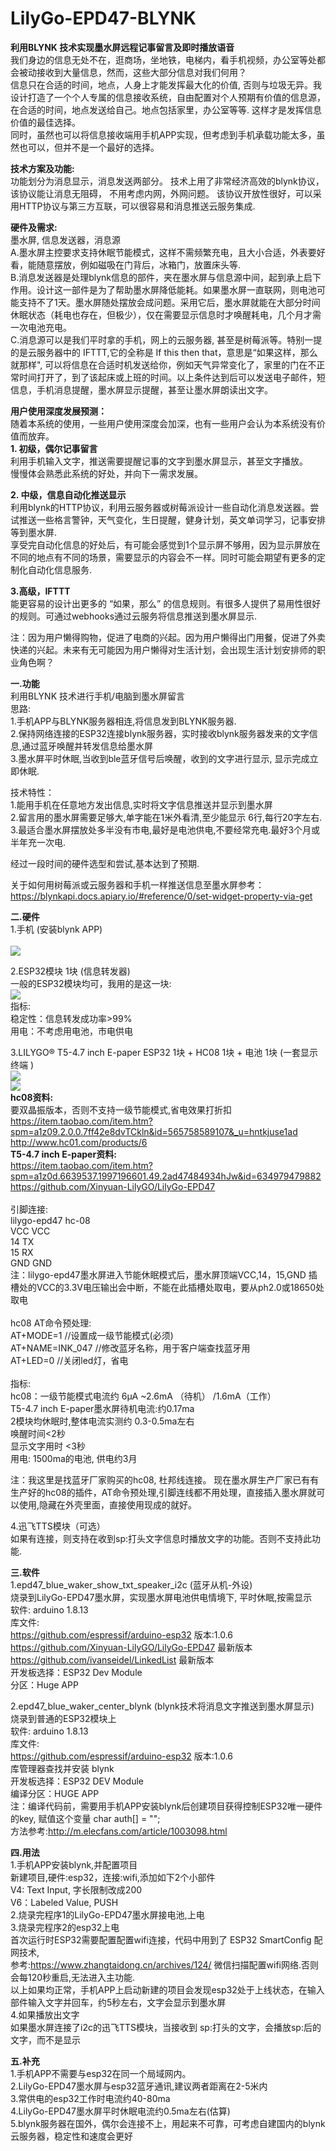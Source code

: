 # LilyGo-EPD47-BLYNK
 <b>利用BLYNK 技术实现墨水屏远程记事留言及即时播放语音 </b><br/>
   我们身边的信息无处不在，逛商场，坐地铁，电梯内，看手机视频，办公室等处都会被动接收到大量信息，然而，这些大部分信息对我们何用？<br/>
   信息只在合适的时间，地点，人身上才能发挥最大化的价值, 否则与垃圾无异。我设计打造了一个个人专属的信息接收系统，自由配置对个人预期有价值的信息源，在合适的时间，地点发送给自己。地点包括家里，办公室等等. 这样才是发挥信息价值的最佳选择。 <br/>
同时，虽然也可以将信息接收端用手机APP实现，但考虑到手机承载功能太多，虽然也可以，但并不是一个最好的选择。 <br/>

   <b>技术方案及功能:</b> <br/>
        功能划分为消息显示，消息发送两部分。 技术上用了非常经济高效的blynk协议，该协议能让消息无阻碍， 不用考虑内网，外网问题。 该协议开放性很好，可以采用HTTP协议与第三方互联，可以很容易和消息推送云服务集成.

   <b>硬件及需求:</b> <br/>
         墨水屏, 信息发送器，消息源 <br/>
         A.墨水屏主控要求支持休眠节能模式，这样不需频繁充电，且大小合适，外表要好看，能随意摆放，例如磁吸在门背后，冰箱门，放置床头等.  <br/>
         B.消息发送器是处理blynk信息的部件，夹在墨水屏与信息源中间，起到承上启下作用。设计这一部件是为了帮助墨水屏降低能耗。如果墨水屏一直联网，则电池可能支持不了1天。墨水屏随处摆放会成问题。采用它后，墨水屏就能在大部分时间休眠状态（耗电也存在，但极少），仅在需要显示信息时才唤醒耗电，几个月才需一次电池充电。  <br/>
         C.消息源可以是我们平时拿的手机，网上的云服务器, 甚至是树莓派等。特别一提的是云服务器中的 IFTTT,它的全称是 If this then that，意思是“如果这样，那么就那样",  可以将信息在合适时机发送给你，例如天气异常变化了，家里的门在不正常时间打开了，到了该起床或上班的时间。以上条件达到后可以发送电子邮件，短信息，手机消息提醒，墨水屏显示提醒，甚至让墨水屏朗读出文字。 <br/>
         
<b>用户使用深度发展预测：</b> <br/>
随着本系统的使用，一些用户使用深度会加深，也有一些用户会认为本系统没有价值而放弃。<br/>
<b>1. 初级，偶尔记事留言</b> <br/>
利用手机输入文字，推送需要提醒记事的文字到墨水屏显示，甚至文字播放。<br/>
慢慢体会熟悉此系统的好处，并向下一需求发展。<br/>

<b>2. 中级，信息自动化推送显示</b> <br/>
利用blynk的HTTP协议，利用云服务器或树莓派设计一些自动化消息发送器。尝试推送一些格言警钟，天气变化，生日提醒，健身计划，英文单词学习，记事安排等到墨水屏.<br/>
享受完自动化信息的好处后，有可能会感觉到1个显示屏不够用，因为显示屏放在不同的地点有不同的场景，需要显示的内容会不一样。同时可能会期望有更多的定制化自动化信息服务.<br/>

<b>3.高级，IFTTT</b> <br/>
能更容易的设计出更多的 “如果，那么” 的信息规则。有很多人提供了易用性很好的规则。可通过webhooks通过云服务将信息推送到墨水屏显示.<br/>

注：因为用户懒得购物，促进了电商的兴起。因为用户懒得出门用餐，促进了外卖快递的兴起。未来有无可能因为用户懒得对生活计划，会出现生活计划安排师的职业角色啊？<br/>


<b>一.功能 </b> <br/>
   利用BLYNK 技术进行手机/电脑到墨水屏留言<br/>
   思路:<br/>
   1.手机APP与BLYNK服务器相连,将信息发到BLYNK服务器.<br/>
   2.保持网络连接的ESP32连接blynk服务器，实时接收blynk服务器发来的文字信息,通过蓝牙唤醒并转发信息给墨水屏<br/>
   3.墨水屏平时休眠,当收到ble蓝牙信号后唤醒，收到的文字进行显示, 显示完成立即休眠.<br/>
     
   技术特性：<br/>
   1.能用手机在任意地方发出信息,实时将文字信息推送并显示到墨水屏<br/>
   2.留言用的墨水屏需要足够大,单字能在1米外看清,至少能显示 6行,每行20字左右. <br/>
   3.最适合墨水屏摆放处多半没有市电,最好是电池供电,不要经常充电.最好3个月或半年充一次电.<br/>
   
   经过一段时间的硬件选型和尝试,基本达到了预期.<br/>
   
   关于如何用树莓派或云服务器和手机一样推送信息至墨水屏参考： <br/>
   https://blynkapi.docs.apiary.io/#reference/0/set-widget-property-via-get <br/>

<b>二.硬件</b><br/>
   1.手机 (安装blynk APP) <br/>   
   <img src= 'https://github.com/lixy123/LilyGo-EPD47-HC08/blob/main/blynk_1.jpg?raw=true' /> 
   
   2.ESP32模块 1块 (信息转发器) <br/>
     一般的ESP32模块均可，我用的是这一块:<br/>
      <img src= 'https://github.com/lixy123/LilyGo-EPD47-BLYNK/blob/main/ESP32.jpg?raw=true' />    
     指标:<br/>
       稳定性：信息转发成功率>99%<br/>
       用电：不考虑用电池，市电供电<br/>
       
   3.LILYGO® T5-4.7 inch E-paper ESP32 1块 + HC08 1块 + 电池 1块 (一套显示终端 )<br/>
   <img src= 'https://github.com/lixy123/LilyGo-EPD47-BLYNK/blob/main/blynk_3.jpg?raw=true' />   <br/>
   <img src= 'https://github.com/lixy123/LilyGo-EPD47-HC08/blob/main/blynk_2.jpg?raw=true' />  <br/>
     <b>hc08资料:</b><br/>
     要双晶振版本，否则不支持一级节能模式,省电效果打折扣<br/>
     https://item.taobao.com/item.htm?spm=a1z09.2.0.0.7ff42e8dvTCkln&id=565758589107&_u=hntkjuse1ad<br/>
     http://www.hc01.com/products/6<br/>
     <b>T5-4.7 inch E-paper资料:</b><br/>
     https://item.taobao.com/item.htm?spm=a1z0d.6639537.1997196601.49.2ad47484934hJw&id=634979479882<br/>
     https://github.com/Xinyuan-LilyGO/LilyGo-EPD47 <br/>      
     引脚连接:<br/>
     lilygo-epd47  hc-08<br/>
       VCC         VCC<br/>
       14          TX<br/>
       15          RX<br/>
       GND         GND<br/>
     注：lilygo-epd47墨水屏进入节能休眠模式后，墨水屏顶端VCC,14，15,GND 插槽处的VCC的3.3V电压输出会中断，不能在此插槽处取电，要从ph2.0或18650处取电<br/>   
     hc08 AT命令预处理:<br/>
     AT+MODE=1        //设置成一级节能模式(必须)<br/>
     AT+NAME=INK_047  //修改蓝牙名称，用于客户端查找蓝牙用<br/>
     AT+LED=0          //关闭led灯，省电 <br/>    
     指标:<br/>
       hc08：一级节能模式电流约 6μA ~2.6mA （待机） /1.6mA（工作）<br/>
       T5-4.7 inch E-paper墨水屏待机电流:约0.17ma <br/>
       2模块均休眠时,整体电流实测约 0.3-0.5ma左右 <br/>
       唤醒时间<2秒<br/>
       显示文字用时 <3秒<br/>
       用电: 1500ma的电池, 供电约3月 <br/>

   注：我这里是找蓝牙厂家购买的hc08, 杜邦线连接。 现在墨水屏生产厂家已有有生产好的hc08的插件，AT命令预处理,引脚连线都不用处理，直接插入墨水屏就可以使用,隐藏在外壳里面，直接使用现成的就好。<br/>

   4.迅飞TTS模块（可选）<br/>
   如果有连接，则支持在收到sp:打头文字信息时播放文字的功能。否则不支持此功能.<br/>
   
<b>三.软件</b><br/>
1.epd47_blue_waker_show_txt_speaker_i2c (蓝牙从机-外设)<br/>
烧录到LilyGo-EPD47墨水屏，实现墨水屏电池供电情境下, 平时休眠,按需显示<br/>
软件: arduino 1.8.13<br/>
库文件:<br/>
https://github.com/espressif/arduino-esp32 版本:1.0.6<br/>
https://github.com/Xinyuan-LilyGO/LilyGo-EPD47 最新版本<br/>
https://github.com/ivanseidel/LinkedList 最新版本<br/>
开发板选择：ESP32 Dev Module<br/>
分区：Huge APP<br/>

2.epd47_blue_waker_center_blynk (blynk技术将消息文字推送到墨水屏显示)<br/>
烧录到普通的ESP32模块上 <br/>
软件: arduino 1.8.13<br/>
库文件:<br/>
https://github.com/espressif/arduino-esp32 版本:1.0.6<br/>
库管理器查找并安装 blynk<br/>
开发板选择：ESP32 DEV Module<br/>
编译分区：HUGE APP<br/>
注：编译代码前，需要用手机APP安装blynk后创建项目获得控制ESP32唯一硬件的key, 赋值这个变量 char auth[] = ""; <br/>
    方法参考:http://m.elecfans.com/article/1003098.html <br/>


<b>四.用法</b><br/>
1.手机APP安装blynk,并配置项目<br/>
  新建项目,硬件:esp32，连接:wifi,添加如下2个小部件<br/>
  V4: Text Input, 字长限制改成200<br/>
  V6：Labeled Value, PUSH<br/>
2.烧录完程序1的LilyGo-EPD47墨水屏接电池,上电<br/>
3.烧录完程序2的esp32上电<br/>
  首次运行时ESP32需要配置配置wifi连接，代码中用到了 ESP32 SmartConfig 配网技术,<br/>
  参考:https://www.zhangtaidong.cn/archives/124/ 微信扫描配置wifi网络.否则会每120秒重启,无法进入主功能.<br/>
  以上如果均正常，手机APP上启动新建的项目会发现esp32处于上线状态，在输入部件输入文字并回车，约5秒左右，文字会显示到墨水屏<br/>
4.如果播放出文字<br/>
   如果墨水屏连接了i2c的迅飞TTS模块，当接收到 sp:打头的文字，会播放sp:后的文字，而不是显示<br/>
  
<b>五.补充</b> <br/>
1.手机APP不需要与esp32在同一个局域网内。<br/>
2.LilyGo-EPD47墨水屏与esp32蓝牙通讯,建议两者距离在2-5米内<br/>
3.常供电的esp32工作时电流约40-80ma<br/>
4.LilyGo-EPD47墨水屏平时休眠电流约0.5ma左右(估算)<br/>
5.blynk服务器在国外，偶尔会连接不上，用起来不可靠，可考虑自建国内的blynk云服务器，稳定性和速度会更好<br/>



